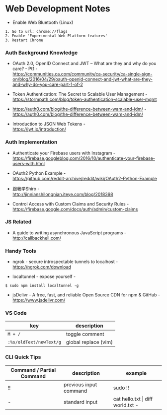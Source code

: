 # Web Development Notes

- Enable Web Bluetooth (Linux)
```
1. Go to url: chrome://flags
2. Enable 'Experimental Web Platform features'
3. Restart Chrome
```

### Auth Background Knowledge
- OAuth 2.0, OpenID Connect and JWT – What are they and why do you care? - Pt1 -  
https://communities.ca.com/community/ca-security/ca-single-sign-on/blog/2016/04/29/oauth-openid-connect-and-jwt-what-are-they-and-why-do-you-care-part-1-of-2

- Token Authentication: The Secret to Scalable User Management -  
https://stormpath.com/blog/token-authentication-scalable-user-mgmt

- https://auth0.com/blog/the-difference-between-wam-and-idm/ -  
https://auth0.com/blog/the-difference-between-wam-and-idm/

- Introduction to JSON Web Tokens -  
https://jwt.io/introduction/

### Auth Implementation
- Authenticate your Firebase users with Instagram -  
https://firebase.googleblog.com/2016/10/authenticate-your-firebase-users-with.html

- OAuth2 Python Example -  
https://github.com/reddit-archive/reddit/wiki/OAuth2-Python-Example

- 跟我学Shiro -  
http://jinnianshilongnian.iteye.com/blog/2018398

- Control Access with Custom Claims and Security Rules -  
https://firebase.google.com/docs/auth/admin/custom-claims

### JS Related
- A guide to writing asynchronous JavaScript programs -  
http://callbackhell.com/

### Handy Tools
- ngrok - secure introspectable tunnels to localhost -  
https://ngrok.com/download

- localtunnel - expose yourself -  
```
$ sudo npm install localtunnel -g
```

- jsDelivr - A free, fast, and reliable Open Source CDN for npm & GitHub -  
https://www.jsdelivr.com/

### VS Code

| key | description |
| ---- | ---- |
| ```M + /``` | toggle comment |
| ```:%s/oldText/newText/g``` | global replace (vim) |

### CLI Quick Tips
| Command / Partial Command | description | example |
| ---- | ---- | ---- |
| !! | previous input command | sudo !! |
| - | standard input | cat hello.txt \| diff world.txt - |
